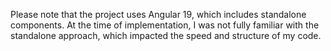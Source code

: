 Please note that the project uses Angular 19, which includes standalone components. At the time of implementation, I was not fully familiar with the standalone approach, which impacted the speed and structure of my code.
